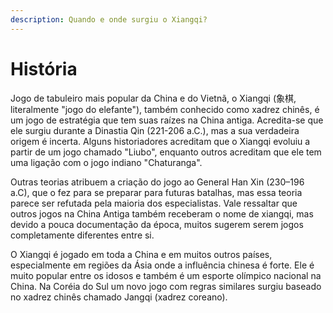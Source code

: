 ```yaml
---
description: Quando e onde surgiu o Xiangqi?
---
```


# História

Jogo de tabuleiro mais popular da China e do Vietnã, o Xiangqi (象棋, literalmente "jogo do elefante"), também conhecido como xadrez chinês, é um jogo de estratégia que tem suas raízes na China antiga. Acredita-se que ele surgiu durante a Dinastia Qin (221-206 a.C.), mas a sua verdadeira origem é incerta. Alguns historiadores acreditam que o Xiangqi evoluiu a partir de um jogo chamado "Liubo", enquanto outros acreditam que ele tem uma ligação com o jogo indiano "Chaturanga".

Outras teorias atribuem a criação do jogo ao General Han Xin (230–196 a.C), que o fez para se preparar para futuras batalhas, mas essa teoria parece ser refutada pela maioria dos especialistas. Vale ressaltar que outros jogos na China Antiga também receberam o nome de xiangqi, mas devido a pouca documentação da época, muitos sugerem serem jogos completamente diferentes entre si.

O Xiangqi é jogado em toda a China e em muitos outros países, especialmente em regiões da Ásia onde a influência chinesa é forte. Ele é muito popular entre os idosos e também é um esporte olímpico nacional na China. Na Coréia do Sul um novo jogo com regras similares surgiu baseado no xadrez chinês chamado Jangqi (xadrez coreano).&#x20;

